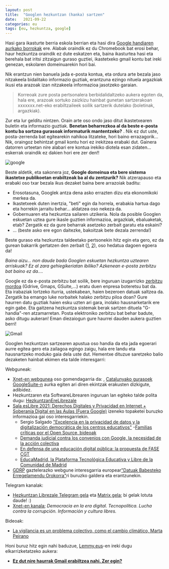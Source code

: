 ```yaml
---
layout: post
title:  "Googlen hezkuntzan (hanka) sartzen"
date:   2021-09-22
categories: eu
tags: [eu, hezkuntza, google]
---
```


Hasi gara ikasturte berria eskola berrian eta hasi dira [Google handiaren aurkako borrokak](https://izaroblog.github.io/eu/internet/2017/06/11/GooglenHezkuntza.html) ere. Alabak oraindik ez du Chromebook bat erosi behar, haur hezkuntza oraindik ez dute eskatzen eta, baina ikasturtea hasi eta berehala bat iritsi zitzaigun guraso guztiei, ikastetxeko gmail kontu bat ireki genezan, eskolaren domeinuarekin hori bai. 

Nik erantzun nien banuela jada e-posta kontua, eta ordura arte bezala jaso nitzakeela bidalitako informazio guztiak, erantzuna ezingo nituela argazkiak ikusi eta arazoak izan nitzakeela informazioa jasotzeko garaian. 

> Korreoak zure posta pertsonalera  berbidalidaltzeko aukera egoten da, hala ere, arazoak sortuko zaizkizu  hainbat gunetan sartzerakoan xxxxxxx.net-eko erabiltzaileek soilik sartzerik dutelako (boletinak, argazkiak).

Zur eta lur gelditu nintzen. Orain arte oso ondo jaso ditut ikastetxearen buletin eta informazio guztiak. **Benetan beharrezkoa al da beste e-posta kontu ba sortzea gurasoak informaturik mantentzeko?** . Nik ez dut uste, posta-zerrenda bat egitearekin nahikoa litzateke, hori baino errazagorik... Nik, oraingoz behintzat gmail kontu hori ez irekitzea erabaki dut. Gainera datorren urteetan nire alabari ere kontua irekiko diotela esan zidaten... eskerrak oraindik ez dakien hori ere zer den!! 

![google](https://cdn.pixabay.com/photo/2017/01/19/09/11/logo-google-1991840__340.png)

Beste aldetik, eta sakonera joz, **Google domeinua eta bere sistema ikastetxe publikoetan erabiltzeak ba al du zentzurik?** Nik atzerapauso eta erabaki oso txar bezala ikus dezaket baina bere arrazoiak baditu: 

- Erosotasuna, Googlek antza dena asko errazten dizu eta ekonomikoki merkea da. 
- Ikastetxeek duten inertzia, "beti" egin da horrela, erabakia hartua dago eta horrekin jarraitu behar... aldatzea oso nekeza da. 
- Gobernuaren eta hezkuntza sailaren utzikeria. Nola da posible Googlen eskuetan uztea gure ikasle guztien informazioa, argazkiak, ebaluaketak, etab? Zergatik ez da gure beharrak asetzeko zerbait garatu eta eskaini? 
- ... (beste asko ere egon daitezke, bakoitzak bete dezala zerrenda!)

Beste guraso eta hezkuntza taldeetako pertsonekin hitz egin eta gero, ez da gurean bakarrik gertatzen den zerbait ([1]((https://www.diariosur.es/andalucia/junta-andalucia-educacion-convenio-google-microsoft-20201130130210-nt.html)), [2](https://emtic.educarex.es/recursos/comunicate/google-para-educacion)), oso hedatua dagoen egoera da! 

*Baina aizu... non daude bada Googlen eskuetan hezkuntza uztearen arriskuak? Ez al zara gehiegikeriatan ibiliko? Azkenean e-posta zerbitzu bat baino ez da....*

Google ez da e-posta zerbitzu bat soilik, bere inguruan izugarrizko [zerbitzu mordoa](https://eu.wikipedia.org/wiki/Zerrenda:Googleren_produktuak) (Gdrive, Gmaps, GSuite,...) eratu duen enpresa boteretsu bat da. Eta irabaziak lortzeko iturria, ustekabean, haien bezeroen datuak saltzea da. Zergatik ba emango luke norbaitek halako zerbitzu piloa doan? 
Gure haurren datu guztiak haien esku uzten ari gara, inolako hausnarketarik ere egin gabe. Eta gaitzena hezkuntza sistemak berak sartzen dituela "G-handia"-ren atzamarretan. Posta elektroniko zerbitzu bat behar badute, asko ditugu aukeran! 
Eman diezaiogun gure haurrei dauden aukera guztien berri! 

![Gmail](https://cdn.pixabay.com/photo/2016/09/13/11/04/browser-1666982_960_720.png)

Googlen hezkuntzan sartzearen apustua oso handia da eta jada egoerari aurre egitea gero eta zailagoa egingo zaigu, hala ere landu eta hausnartzeko moduko gaia dela uste dut. Hementxe dituzue saretzeko balio dezaketen hainbat ekimen eta talde interesgarri:

Webguneak:

- [Xnet-en webgunea](https://xnet-x.net/es/) oso gomendagarria da: , [Catalunyako gurasoek GoogleSuite-n](https://xnet-x.net/es/no-autorizar-google-suite-escuelas/) aurka egiten ari diren ekintzak erakusten dizkigute, adibidez. 
- Hezkuntzaren eta SoftwareLibrearen inguruan lan egiteko talde polita dugu: [HezkuntzanEreLibrezale](https://hezkuntza.librezale.eus/)
 - [Sala esLibre 2021: Derechos Digitales y Privacidad en Internet + Soberanía Digital en las Aulas (Fuera Google)](https://interferencias.tech/eslibre/) izeneko topaketei buruzko informazioa gai oso interesgarriekin. 
 	- Sergio Salgado ["Excelencia en la privacidad de datos y la digitalización democrática de los centros educativos"](https://xnet-x.net/es/privacidad-datos-digitalizacion-democratica-educacion-sin-google/)
	-[Familias críticas por el Open Source, bideoak](https://tubedu.org/video-channels/grite_gomez/videos)
	- [Demanda judicial contra los convenios con Google, la necesidad de la acción colectiva](https://www.educar.encanarias.info/fundacion/)
	- [En defensa de una educación digital pública: la propuesta de FASE CGT](https://edigpubfasecgt.org/)
	- [EducaMadrid, la Plataforma Tecnológica Educativa y Libre de la Comunidad de Madrid](https://www.educa2.madrid.org/educamadrid/)
- [GDRP](https://www.gdprexplained.eu/es/) gaztelerazko webgune interesgarria europear["Datuak Babesteko Erregelamendu Orokorra"](https://eu.wikipedia.org/wiki/Datuak_Babesteko_Erregelamendu_Orokorra)ri buruzko galdera eta erantzunekin. 

Telegram kanalak:

- [Hezkuntzan Librezale Telegram gela](https://t.me/hezkuntzanlibre) eta [Matrix gela](https://matrix.to/#/#hezkuntzan-ere-librezale:librezale.eus); bi gelak lotuta daude! :)
- [Xnet-en kanala](https://t.me/XnetInfo); *Democracia en la era digital. Tecnopolítica. Lucha contra la corrupción. Información y cultura libres.*

Bideoak: 

- [La vigilancia es un problema colectivo, como el cambio climático,  Marta Peirano](https://yewtu.be/watch?v=7wPFYdazgUs)

Honi buruz hitz egin nahi baduzue, [Lemmy.eus](https://lemmy.eus/)-en ireki dugu elkarrizketatzeko aukera: 
- **[Ez dut nire haurrak Gmail erabiltzea nahi. Zer egin?](https://lemmy.eus/post/9059)** 


